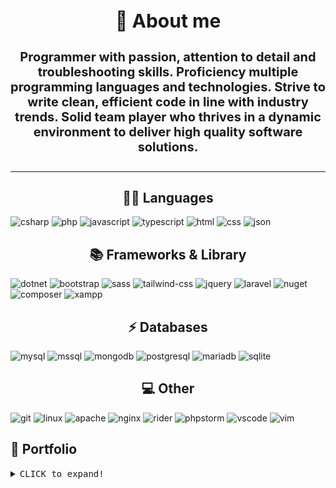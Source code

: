 <h1 style="text-align: center; font-size: 30px;">🚀 About me</h1>

<h4 style="font-size: 20px; text-align: center;">Programmer with passion, attention to detail and troubleshooting skills. Proficiency multiple programming languages and technologies. Strive to write clean, efficient code in line with industry trends. Solid team player who thrives in a dynamic environment to deliver high quality software solutions.</h4><hr>

<h2 style="text-align: center">👩‍💻 Languages</h2>
<img src="https://img.shields.io/badge/C%23-239120?style=for-the-badge&logo=csharp&logoColor=white" alt="csharp"> <img src="https://img.shields.io/badge/PHP-777BB4?style=for-the-badge&logo=php&logoColor=white" alt="php">
<img src="https://img.shields.io/badge/JavaScript-323330?style=for-the-badge&logo=javascript&logoColor=F7DF1E" alt="javascript">
<img src="https://img.shields.io/badge/TypeScript-007ACC?style=for-the-badge&logo=typescript&logoColor=white" alt="typescript">
<img src="https://img.shields.io/badge/HTML5-E34F26?style=for-the-badge&logo=html5&logoColor=white" alt="html">
<img src="https://img.shields.io/badge/CSS3-1572B6?style=for-the-badge&logo=css3&logoColor=white" alt="css">
<img src="https://img.shields.io/badge/json-5E5C5C?style=for-the-badge&logo=json&logoColor=white" alt="json">

<h2 style="text-align: center">📚 Frameworks & Library</h2>

<img src="https://img.shields.io/badge/.NET-512BD4?style=for-the-badge&logo=dotnet&logoColor=white" alt="dotnet">
<img src="https://img.shields.io/badge/Bootstrap-563D7C?style=for-the-badge&logo=bootstrap&logoColor=white" alt="bootstrap">
<img src="https://img.shields.io/badge/Sass-CC6699?style=for-the-badge&logo=sass&logoColor=white" alt="sass">
<img src="https://img.shields.io/badge/Tailwind_CSS-38B2AC?style=for-the-badge&logo=tailwind-css&logoColor=white" alt="tailwind-css">
<img src="https://img.shields.io/badge/jQuery-0769AD?style=for-the-badge&logo=jquery&logoColor=white" alt="jquery">
<img src="https://img.shields.io/badge/Laravel-FF2D20?style=for-the-badge&logo=laravel&logoColor=white" alt="laravel">
<img src="https://img.shields.io/badge/NuGet-004880?style=for-the-badge&logo=nuget&logoColor=white" alt="nuget">
<img src="https://img.shields.io/badge/Composer-885630?style=for-the-badge&logo=Composer&logoColor=white" alt="composer">
<img src="https://img.shields.io/badge/Xampp-F37623?style=for-the-badge&logo=xampp&logoColor=white" alt="xampp">

<h2 style="text-align: center">⚡ Databases</h2>

<img src="https://img.shields.io/badge/MySQL-005C84?style=for-the-badge&logo=mysql&logoColor=white" alt="mysql">
<img src="https://img.shields.io/badge/Microsoft%20SQL%20Server-CC2927?style=for-the-badge&logo=microsoft%20sql%20server&logoColor=white" alt="mssql">
<img src="https://img.shields.io/badge/MongoDB-4EA94B?style=for-the-badge&logo=mongodb&logoColor=white" alt="mongodb">
<img src="https://img.shields.io/badge/PostgreSQL-316192?style=for-the-badge&logo=postgresql&logoColor=white" alt="postgresql">
<img src="https://img.shields.io/badge/MariaDB-003545?style=for-the-badge&logo=mariadb&logoColor=white" alt="mariadb">
<img src="https://img.shields.io/badge/Sqlite-003B57?style=for-the-badge&logo=sqlite&logoColor=white" alt="sqlite">

<h2 style="text-align: center">💻 Other</h2>

<img src="https://img.shields.io/badge/GIT-E44C30?style=for-the-badge&logo=git&logoColor=white" alt="git">
<img src="https://img.shields.io/badge/Linux-FCC624?style=for-the-badge&logo=linux&logoColor=black" alt="linux">
<img src="https://img.shields.io/badge/Apache-D22128?style=for-the-badge&logo=Apache&logoColor=white" alt="apache">
<img src="https://img.shields.io/badge/Nginx-009639?style=for-the-badge&logo=nginx&logoColor=white" alt="nginx">
<img src="https://img.shields.io/badge/Rider-000000?style=for-the-badge&logo=Rider&logoColor=white" alt="rider">
<img src="https://camo.githubusercontent.com/03a9e5fb9d496218f40112087616f54d5f907d39fb33447808224a34b1a1e449/687474703a2f2f696d672e736869656c64732e696f2f62616467652f2d50485053746f726d2d3138313731373f7374796c653d666f722d7468652d6261646765266c6f676f3d70687073746f726d266c6f676f436f6c6f723d7768697465" alt="phpstorm">
<img src="https://img.shields.io/badge/VSCode-0078D4?style=for-the-badge&logo=visual%20studio%20code&logoColor=white" alt="vscode">
<img src="https://img.shields.io/badge/VIM-%2311AB00.svg?&style=for-the-badge&logo=vim&logoColor=white" alt="vim">

<h2>🧐 Portfolio</h2>

<details>

<summary><kbd><kbd>CLICK</kbd> to expand!</kbd></summary>

<h3><a href="https://github.com/A252dev/UFOPay">1. UFOPay</a></h3>
<blockquote>Banking system with the possibility of registration, authorization. It is possible to change your data, as well as replenish and convert currency. During conversion API is used to get the current exchange rate. At the moment the service is under development, but you can already try the demo version of the project: <a href="https://ufopay.io/">https://ufopay.io</a></blockquote><br>
<img src="https://img.shields.io/badge/C%23-239120?style=for-the-badge&logo=csharp&logoColor=white" alt="csharp"> <img src="https://img.shields.io/badge/.NET-512BD4?style=for-the-badge&logo=dotnet&logoColor=white" alt="dotnet">
<img src="https://img.shields.io/badge/jQuery-0769AD?style=for-the-badge&logo=jquery&logoColor=white" alt="jquery"> <img src="https://img.shields.io/badge/MySQL-005C84?style=for-the-badge&logo=mysql&logoColor=white" alt="mysql"> <img src="https://img.shields.io/badge/Nginx-009639?style=for-the-badge&logo=nginx&logoColor=white" alt="nginx"><br><img src="./src/img/ufopay_maket.png" alt="ufopay_maket">


<h3><a href="https://github.com/A252dev/Ebalo">2. Ebalo</a></h3>
<blockquote>Failed messenger with the ability to correspond between users. Although judging by its name it was designed for that. You can evaluate the alpha version of this "masterpiece" by clicking here: <a href="http://www.ebalo.org/">http://www.ebalo.org</a></blockquote><br>
<img src="https://img.shields.io/badge/PHP-777BB4?style=for-the-badge&logo=php&logoColor=white" alt="php"> <img src="https://img.shields.io/badge/Laravel-FF2D20?style=for-the-badge&logo=laravel&logoColor=white" alt="laravel"> <img src="https://img.shields.io/badge/MySQL-005C84?style=for-the-badge&logo=mysql&logoColor=white" alt="mysql"> <img src="https://img.shields.io/badge/Apache-D22128?style=for-the-badge&logo=Apache&logoColor=white" alt="apache"><br><img src="./src/img/ebalo_maket.png">

<h3><a href="https://github.com/A252dev/MailSorter">3. MailSorter</a></h3>
<blockquote>A script that takes data from a txt file and sorts it by keyword, e.g. outlook.com</blockquote><br>
<img src="https://img.shields.io/badge/C%23-239120?style=for-the-badge&logo=csharp&logoColor=white" alt="csharp"> <img src="https://img.shields.io/badge/Windows-0078D6?style=for-the-badge&logo=windows&logoColor=white" alt="windows">

<h3><a href="https://github.com/A252dev/DiamondStealer">4. DiamondStealer</a></h3>
<blockquote>Automated bot, server part and the stealer itself. It can scan and decrypt data from the following browsers: Firefox, Edge, Chrome and Opera.</blockquote><br>
<img src="https://img.shields.io/badge/C%23-239120?style=for-the-badge&logo=csharp&logoColor=white" alt="csharp"> <img src="https://img.shields.io/badge/Windows-0078D6?style=for-the-badge&logo=windows&logoColor=white" alt="windows"> <img src="https://img.shields.io/badge/Telegram-2CA5E0?style=for-the-badge&logo=telegram&logoColor=white" alt="telegram">

<h3><a href="https://github.com/A252dev/TGShop">5. TGShop</a></h3>
<blockquote>Automated bot store to sell your products. Product categories and automatic giveaway on purchase are present.</blockquote><br>
<img src="https://img.shields.io/badge/C%23-239120?style=for-the-badge&logo=csharp&logoColor=white" alt="csharp"> <img src="https://img.shields.io/badge/Telegram-2CA5E0?style=for-the-badge&logo=telegram&logoColor=white" alt="telegram"> <img src="https://img.shields.io/badge/MySQL-005C84?style=for-the-badge&logo=mysql&logoColor=white" alt="mysql">

<h3><a href="https://github.com/A252dev/BlazorUFO">6. BlazorUFO</a></h3>
<blockquote>Displayed part of my UFOPay project.</blockquote><br>
<img src="https://img.shields.io/badge/C%23-239120?style=for-the-badge&logo=csharp&logoColor=white" alt="csharp"> <img src="https://img.shields.io/badge/.NET-512BD4?style=for-the-badge&logo=dotnet&logoColor=white" alt="dotnet"> <br><img src="./src/img/blazorUFO_maket.png" alt="blazorUFO_maket"><br>

<hr>

</details>
